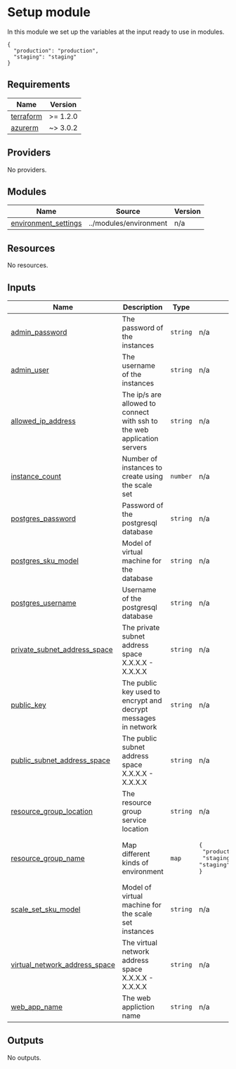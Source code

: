 <!-- BEGIN_TF_DOCS -->
# Setup module
In this module we set up the variables at the input ready to use in modules.

```
{
  "production": "production",
  "staging": "staging"
}
```

## Requirements

| Name | Version |
|------|---------|
| <a name="requirement_terraform"></a> [terraform](#requirement\_terraform) | >= 1.2.0 |
| <a name="requirement_azurerm"></a> [azurerm](#requirement\_azurerm) | ~> 3.0.2 |

## Providers

No providers.

## Modules

| Name | Source | Version |
|------|--------|---------|
| <a name="module_environment_settings"></a> [environment\_settings](#module\_environment\_settings) | ../modules/environment | n/a |

## Resources

No resources.

## Inputs

| Name | Description | Type | Default | Required |
|------|-------------|------|---------|:--------:|
| <a name="input_admin_password"></a> [admin\_password](#input\_admin\_password) | The password of the instances | `string` | n/a | yes |
| <a name="input_admin_user"></a> [admin\_user](#input\_admin\_user) | The username of the instances | `string` | n/a | yes |
| <a name="input_allowed_ip_address"></a> [allowed\_ip\_address](#input\_allowed\_ip\_address) | The ip/s are allowed to connect with ssh to the web application servers | `string` | n/a | yes |
| <a name="input_instance_count"></a> [instance\_count](#input\_instance\_count) | Number of instances to create using the scale set | `number` | n/a | yes |
| <a name="input_postgres_password"></a> [postgres\_password](#input\_postgres\_password) | Password of the postgresql database | `string` | n/a | yes |
| <a name="input_postgres_sku_model"></a> [postgres\_sku\_model](#input\_postgres\_sku\_model) | Model of virtual machine for the database | `string` | n/a | yes |
| <a name="input_postgres_username"></a> [postgres\_username](#input\_postgres\_username) | Username of the postgresql database | `string` | n/a | yes |
| <a name="input_private_subnet_address_space"></a> [private\_subnet\_address\_space](#input\_private\_subnet\_address\_space) | The private subnet address space X.X.X.X - X.X.X.X | `string` | n/a | yes |
| <a name="input_public_key"></a> [public\_key](#input\_public\_key) | The public key used to encrypt and decrypt messages in network | `string` | n/a | yes |
| <a name="input_public_subnet_address_space"></a> [public\_subnet\_address\_space](#input\_public\_subnet\_address\_space) | The public subnet address space X.X.X.X - X.X.X.X | `string` | n/a | yes |
| <a name="input_resource_group_location"></a> [resource\_group\_location](#input\_resource\_group\_location) | The resource group service location | `string` | n/a | yes |
| <a name="input_resource_group_name"></a> [resource\_group\_name](#input\_resource\_group\_name) | Map different kinds of environment | `map` | <pre>{<br>  "production": "production",<br>  "staging": "staging"<br>}</pre> | no |
| <a name="input_scale_set_sku_model"></a> [scale\_set\_sku\_model](#input\_scale\_set\_sku\_model) | Model of virtual machine for the scale set instances | `string` | n/a | yes |
| <a name="input_virtual_network_address_space"></a> [virtual\_network\_address\_space](#input\_virtual\_network\_address\_space) | The virtual network address space X.X.X.X - X.X.X.X | `string` | n/a | yes |
| <a name="input_web_app_name"></a> [web\_app\_name](#input\_web\_app\_name) | The web appliction name | `string` | n/a | yes |

## Outputs

No outputs.
<!-- END_TF_DOCS -->